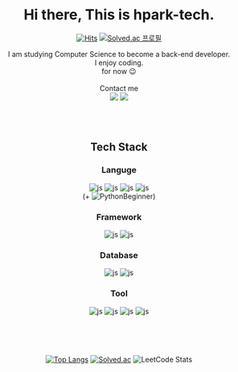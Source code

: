 
<div align=center>


# Hi there, This is hpark-tech.
[![Hits](https://hits.seeyoufarm.com/api/count/incr/badge.svg?url=https%3A%2F%2Fgithub.com%2Fhpark-tech%2Fhit-counter&count_bg=%23555555&title_bg=%23555555&icon=&icon_color=%23E7E7E7&title=hits&edge_flat=false)](https://hits.seeyoufarm.com)
[![Solved.ac
프로필](http://mazassumnida.wtf/api/mini/generate_badge?boj=todayicode)](https://solved.ac/todayicode)

I am studying Computer Science to become a back-end developer. <br/>
I enjoy coding.  <br/>
for now :wink:<br/>
<br/>
Contact me  
<a href="https://a-develop.tistory.com"><img src="https://img.shields.io/badge/Blog-555555?style=flat-square&logo=Tistory&logoColor=white"/></a>
<a href="mailto:hpark.tech@gmail.com"><img src="https://img.shields.io/badge/Gmail-555555?style=flat-square&logo=Gmail&logoColor=white"/></a>

<!--
**hpark-tech/hpark-tech** is a ✨ _special_ ✨ repository because its `README.md` (this file) appears on your GitHub profile.

Here are some ideas to get you started:

- 🔭 I’m currently working on ...
- 🌱 I’m currently learning ...
- 👯 I’m looking to collaborate on ...
- 🤔 I’m looking for help with ...
- 💬 Ask me about ...
- 📫 How to reach me: ...
- 😄 Pronouns: ...
- ⚡ Fun fact: ...
-->
<br/>
<br/>

## Tech Stack
### Languge <br/>
![js](https://img.shields.io/badge/Java-ED8B00?style=flat-square&logo=openjdk&logoColor=white) ![js](https://img.shields.io/badge/JavaScript-F7DF1E?style=flat-square&logo=JavaScript&logoColor=white)  ![js](https://img.shields.io/badge/HTML-239120?style=flat-square&logo=html5&logoColor=white) ![js](https://img.shields.io/badge/CSS-239120?&style=flat-square&logo=css3&logoColor=white) <br/>(+ ![Python](https://img.shields.io/badge/Python-14354C?style=flat-square&logo=python&logoColor=white)Beginner)

### Framework <br/>
![js](https://img.shields.io/badge/Spring-6DB33F?style=flat-square&logo=spring&logoColor=white) ![js](https://img.shields.io/badge/jQuery-0769AD?style=flat-square&logo=jquery&logoColor=white)

### Database <br/>
![js](https://img.shields.io/badge/MySQL-00000F?style=flat-square&logo=mysql&logoColor=white)  ![js](https://img.shields.io/badge/Oracle-F80000?style=flat-square&logo=Oracle&logoColor=white)

### Tool <br/>
![js](https://img.shields.io/badge/Eclipse-2C2255?style=flat-square&logo=eclipse&logoColor=white)   ![js](https://img.shields.io/badge/Bootstrap-563D7C?style=flat-square&logo=bootstrap&logoColor=white)
    ![js](https://img.shields.io/badge/Notion-000000?style=flat-square&logo=notion&logoColor=white) ![js](https://img.shields.io/badge/AWS-232F3E?style=flat-square&logo=amazon-aws&logoColor=white) 

  <br/>
   <br/>
   <br/>

[![Top Langs](https://github-readme-stats.vercel.app/api/top-langs/?username=hpark-tech)](https://github.com/hpark-tech/github-readme-stats) [![Solved.ac](http://mazassumnida.wtf/api/v2/generate_badge?boj=todayicode)](https://solved.ac/todayicode) ![LeetCode Stats](https://leetcard.jacoblin.cool/todayicode?theme=dark&font=Noto%20Sans%20Lisu)
</div>
